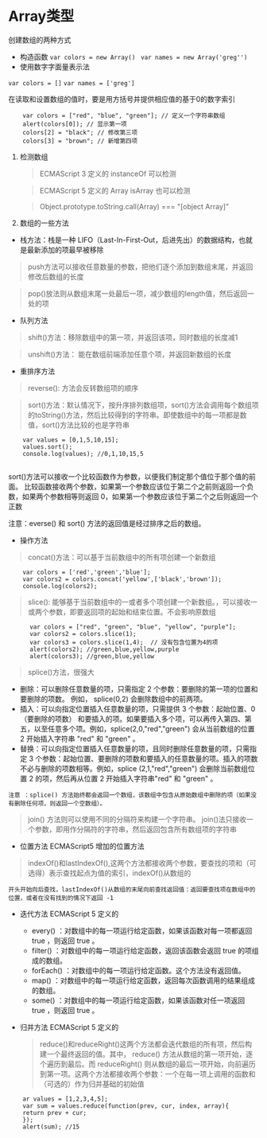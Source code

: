 # Array类型

创建数组的两种方式
* 构造函数 
`var colors = new Array()`
` var names = new Array('greg'')`
* 使用数字字面量表示法

`var colors = []`
`var names = ['greg']`

在读取和设置数组的值时，要是用方括号并提供相应值的基于0的数字索引
```
    var colors = ["red", "blue", "green"]; // 定义一个字符串数组
    alert(colors[0]); // 显示第一项
    colors[2] = "black"; // 修改第三项
    colors[3] = "brown"; // 新增第四项

```

1. 检测数组
    > ECMAScript 3  定义的  instanceOf  可以检测
    
    > ECMAScript 5 定义的 Array isArray 也可以检测
    
    > Object.prototype.toString.call(Array) === "[object Array]"
2. 数组的一些方法

* 栈方法：栈是一种 LIFO（Last-In-First-Out，后进先出）的数据结构，也就是最新添加的项最早被移除

> push方法可以接收任意数量的参数，把他们逐个添加到数组末尾，并返回修改后数组的长度

> pop()放法则从数组末尾一处最后一项，减少数组的length值，然后返回一处的项


* 队列方法

> shift()方法：移除数组中的第一项，并返回该项，同时数组的长度减1

> unshift()方法： 能在数组前端添加任意个项，并返回新数组的长度

* 重排序方法

> reverse(): 方法会反转数组项的顺序

> sort()方法：默认情况下，按升序排列数组项，sort()方法会调用每个数组项的toString()方法，然后比较得到的字符串。即使数组中的每一项都是数值，sort()方法比较的也是字符串
```
    var values = [0,1,5,10,15];
    values.sort();
    console.log(values); //0,1,10,15,5
    
```
sort()方法可以接收一个比较函数作为参数，以便我们制定那个值位于那个值的前面。
比较函数接收两个参数，如果第一个参数应该位于第二个之前则返回一个负数，如果两个参数相等则返回 0，如果第一个参数应该位于第二个之后则返回一个正数

注意：everse() 和 sort() 方法的返回值是经过排序之后的数组。

* 操作方法

> concat()方法：可以基于当前数组中的所有项创建一个新数组

```
    var colors = ['red','green','blue'];
    var colors2 = colors.concat('yellow',['black','brown']);
    console.log(colors2);
```
> slice(): 能够基于当前数组中的一或者多个项创建一个新数组。，可以接收一或两个参数，即要返回项的起始和结束位置。不会影响原数组

```
      var colors = ["red", "green", "blue", "yellow", "purple"];
      var colors2 = colors.slice(1);
      var colors3 = colors.slice(1,4);  // 没有包含位置为4的项
      alert(colors2); //green,blue,yellow,purple
      alert(colors3); //green,blue,yellow
```

> splice()方法，很强大

   * 删除：可以删除任意数量的项，只需指定 2 个参数：要删除的第一项的位置和要删除的项数。
例如， splice(0,2) 会删除数组中的前两项。
   *  插入：可以向指定位置插入任意数量的项，只需提供 3 个参数：起始位置、0（要删除的项数）
和要插入的项。如果要插入多个项，可以再传入第四、第五，以至任意多个项。例如，splice(2,0,"red","green") 会从当前数组的位置 2 开始插入字符串 "red" 和 "green" 。
   *  替换：可以向指定位置插入任意数量的项，且同时删除任意数量的项，只需指定 3 个参数：起始位置、要删除的项数和要插入的任意数量的项。插入的项数不必与删除的项数相等。例如，splice (2,1,"red","green") 会删除当前数组位置 2 的项，然后再从位置 2 开始插入字符串"red" 和 "green" 。
    
    注意 ：splice() 方法始终都会返回一个数组，该数组中包含从原始数组中删除的项（如果没有删除任何项，则返回一个空数组）。
    
    
> join() 方法则可以使用不同的分隔符来构建一个字符串。 join()法只接收一个参数，即用作分隔符的字符串，然后返回包含所有数组项的字符串


* 位置方法 ECMAScript5 增加的位置方法

> indexOf()和lastIndexOf(),这两个方法都接收两个参数，要查找的项和（可选得）表示查找起点为值的索引，indexOf()从数组的

    开头开始向后查找，lastIndexOf()从数组的末尾向前查找返回值：返回要查找项在数组中的位置，或者在没有找到的情况下返回 -1
    
    
* 迭代方法 ECMAScript 5 定义的 
   
   * every() ：对数组中的每一项运行给定函数，如果该函数对每一项都返回 true ，则返回 true 。
    * filter() ：对数组中的每一项运行给定函数，返回该函数会返回 true 的项组成的数组。
    * forEach() ：对数组中的每一项运行给定函数。这个方法没有返回值。
    * map() ：对数组中的每一项运行给定函数，返回每次函数调用的结果组成的数组。
    * some() ：对数组中的每一项运行给定函数，如果该函数对任一项返回 true ，则返回 true 。
    
    
* 归并方法  ECMAScript 5 定义的 

  > reduce()和reduceRight()这两个方法都会迭代数组的所有项，然后构建一个最终返回的值。其中， reduce() 方法从数组的第一项开始，逐个遍历到最后。而 reduceRight() 则从数组的最后一项开始，向前遍历到第一项。这两个方法都接收两个参数：一个在每一项上调用的函数和（可选的）作为归并基础的初始值

```
    ar values = [1,2,3,4,5];
    var sum = values.reduce(function(prev, cur, index, array){
    return prev + cur;
    });
    alert(sum); //15
```
